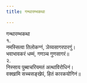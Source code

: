 ```yaml
---
title: गन्थारम्भकथा

---
```

गन्थारम्भकथा  
१.  
नमस्सित्वा तिलोकग्गं, ञेय्यसागरपारगुं।  
भवाभावकरं धम्मं, गणञ्‍च गुणसागरं॥  
२.  
निस्साय पुब्बाचरियमतं अत्थाविरोधिनं।  
वक्खामि सच्‍चसङ्खेपं, हितं कारकयोगिनं॥  